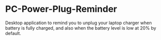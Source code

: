 # PC-Power-Plug-Reminder
Desktop application to remind you to unplug your laptop charger when battery is fully charged, and also when the battery level is low  at 20% by default.

